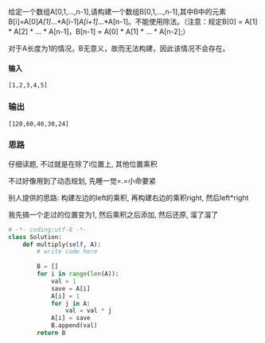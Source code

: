 给定一个数组A[0,1,...,n-1],请构建一个数组B[0,1,...,n-1],其中B中的元素B[i]=A[0]*A[1]*...*A[i-1]*A[i+1]*...*A[n-1]。不能使用除法。（注意：规定B[0] = A[1] * A[2] * ... * A[n-1]，B[n-1] = A[0] * A[1] * ... * A[n-2];） 

对于A长度为1的情况，B无意义，故而无法构建，因此该情况不会存在。

#### 输入

```
[1,2,3,4,5]
```

### 输出

```
[120,60,40,30,24]
```

### 思路

仔细读题, 不过就是在除了i位置上, 其他位置乘积

不过好像用到了动态规划, 先睡一觉=.=小命要紧

别人提供的思路: 构建左边的left的乘积, 再构建右边的乘积right, 然后left*right

我先搞一个走过的位置变为1, 然后乘积之后添加, 然后还原, 溜了溜了

```python
# -*- coding:utf-8 -*-
class Solution:
    def multiply(self, A):
        # write code here
         
        B = []
        for i in range(len(A)):
            val = 1
            save = A[i]
            A[i] = 1
            for j in A:
                val = val * j
            A[i] = save
            B.append(val)
        return B
```

